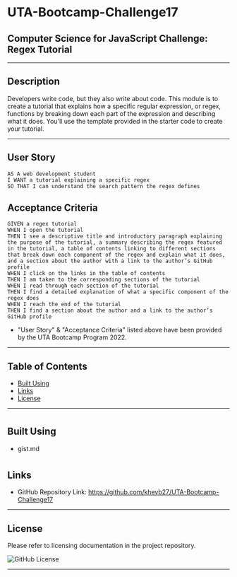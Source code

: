 # UTA-Bootcamp-Challenge17
## Computer Science for JavaScript Challenge: Regex Tutorial
----------------------------------------------------------------------
## Description

Developers write code, but they also write about code. This module is to create a tutorial that explains how a specific regular expression, or regex, functions by breaking down each part of the expression and describing what it does. You'll use the template provided in the starter code to create your tutorial.

----------------------------------------------------------------------

## User Story

```
AS A web development student
I WANT a tutorial explaining a specific regex
SO THAT I can understand the search pattern the regex defines
```

## Acceptance Criteria

```
GIVEN a regex tutorial
WHEN I open the tutorial
THEN I see a descriptive title and introductory paragraph explaining the purpose of the tutorial, a summary describing the regex featured in the tutorial, a table of contents linking to different sections that break down each component of the regex and explain what it does, and a section about the author with a link to the author’s GitHub profile
WHEN I click on the links in the table of contents
THEN I am taken to the corresponding sections of the tutorial
WHEN I read through each section of the tutorial
THEN I find a detailed explanation of what a specific component of the regex does
WHEN I reach the end of the tutorial
THEN I find a section about the author and a link to the author’s GitHub profile
```
* "User Story" & "Acceptance Criteria" listed above have been provided by the UTA Bootcamp Program 2022.
----------------------------------------------------------------------

## Table of Contents

- [Built Using](#built-using)
- [Links](#links)
- [License](#license)

----------------------------------------------------------------------

#

## Built Using

- gist.md

#

## Links

- GitHub Repository Link: https://github.com/khevb27/UTA-Bootcamp-Challenge17

----------------------------------------------------------------------
## License

Please refer to licensing documentation in the project repository.

<img src="https://img.shields.io/badge/license-MIT License-blue.svg" alt="GitHub License">

----------------------------------------------------------------------
